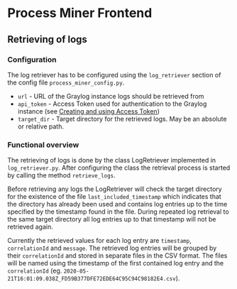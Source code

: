 # Process Miner Frontend

## Retrieving of logs

### Configuration

The log retriever has to be configured using the `log_retriever` section of the config file `process_miner_config.py`.

* `url` - URL of the Graylog instance logs should be retrieved from
* `api_token` - Access Token used for authentication to the Graylog instance (see [Creating and using Access Token](https://docs.graylog.org/en/3.3/pages/configuration/rest_api.html#creating-and-using-access-token))
* `target_dir` - Target directory for the retrieved logs. May be an absolute or relative path.

### Functional overview

The retrieving of logs is done by the class LogRetriever implemented in `log_retriever.py`. After configuring the class the retrieval process is started by calling the method `retrieve_logs`.

Before retrieving any logs the LogRetriever will check the target directory for the existence of the file `last_included_timestamp` which indicates that the directory has already been used and contains log entries up to the time specified by the timestamp found in the file. During repeated log retrieval to the same target directory all log entries up to that timestamp will not be retrieved again.

Currently the retrieved values for each log entry are `timestamp`, `correlationId` and `message`. The retrieved log entries will be grouped by their `correlationId` and stored in separate files in the CSV format. The files will be named using the timestamp of the first contained log entry and the `correlationId` (eg. `2020-05-21T16:01:09.038Z_FD59B377DFE72EDE64C95C94C98182E4.csv`).
